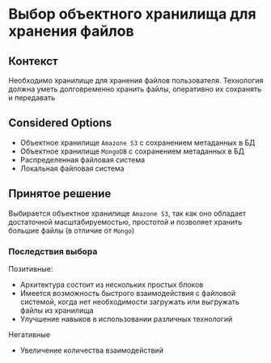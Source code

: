 # Выбор объектного хранилища для хранения файлов

## Контекст

Необходимо хранилище для хранения файлов пользователя. Технология должна уметь долговременно хранить файлы, оперативно их сохранять и передавать

## Considered Options

* Объектное хранилище `Amazone S3` с сохранением метаданных в БД
* Объектное хранилище `MongoDB` с сохранением метаданных в БД
* Распределенная файловая система
* Локальная файловая система


## Принятое решение

Выбирается объектное хранилище `Amazone S3`, так как оно обладает достаточной масштабируемостью, простотой и позволяет хранить большие файлы (в отличие от `Mongo`)


### Последствия выбора

Позитивные:
* Архитектура состоит из нескольких простых блоков
* Имеется возможность быстрого взаимодействия с файловой системой, когда нет необходимости загружать или выгружать файлы из хранилища
* Улучшение навыков в использовании различных технологий

Негативные
* Увеличение количества взаимодействий

